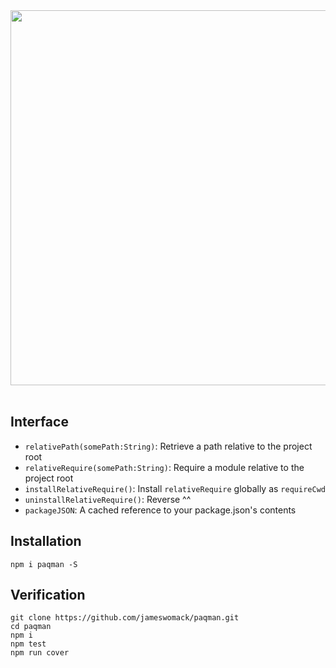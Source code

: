 <img src="https://www.dropbox.com/s/mr4lt2ihbvjg1ka/paqman.gif?dl=1" width="600" />


<br>
<br>

## Interface
* `relativePath(somePath:String)`: Retrieve a path relative to the project root
* `relativeRequire(somePath:String)`: Require a module relative to the project root
* `installRelativeRequire()`: Install `relativeRequire` globally as `requireCwd`
* `uninstallRelativeRequire()`: Reverse ^^
* `packageJSON`: A cached reference to your package.json's contents

## Installation
```
npm i paqman -S
```

## Verification
```
git clone https://github.com/jameswomack/paqman.git
cd paqman
npm i
npm test
npm run cover
```
